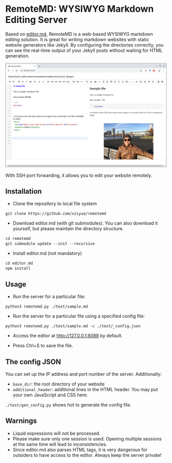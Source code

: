 # RemoteMD: WYSIWYG Markdown Editing Server


Based on [editor.md](https://github.com/pandao/editor.md), RemoteMD is a web-based
WYSIWYG markdown editing solution. It is great for writing markdown websites with
static website generators like Jekyll. By configuring the directories correctly, 
you can see the real-time output of your Jekyll posts without waiting for HTML generation. 

![screenshot](screenshot.png)


With SSH port forwarding, it allows you to edit your website remotely.

## Installation

- Clone the repository to local file system
```
git clone https://github.com/xziyue/remotemd
```

- Download editor.md (with git submodules). You can also download it yourself,
but please maintain the directory structure.
```
cd remotemd
git submodule update --init --recursive
```

- Install editor.md (not mandatory)

```
cd editor.md
npm install
```

## Usage

- Run the server for a particular file:
```
python3 remotemd.py ./test/sample.md
```

- Run the server for a particular file using a specified config file:

```
python3 remotemd.py ./test/sample.md -c ./test/_config.json
```

- Access the editor at <http://127.0.0.1:8088> by default.

- Press Ctrl+S to save the file.


## The config JSON

You can set up the IP address and port number of the server. Additionally:

- `base_dir`: the root directory of your website
- `additional_header`: additional lines in the HTML header. You may put your own JavaScript
and CSS here.

`./test/gen_config.py` shows hot to generate the config file.


## Warnings
- Liquid expressions will not be processed.
- Please make sure only one session is used. Opening multiple sessions at the same time will lead to inconsistencies.
- Since editor.md also parses HTML tags, it is very dangerous for outsiders to have access to the editor. Always keep 
the server private! 
